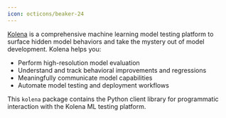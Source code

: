 ```yaml
---
icon: octicons/beaker-24
---
```


[Kolena](https://www.kolena.io) is a comprehensive machine learning model testing platform to surface hidden model
behaviors and take the mystery out of model development. Kolena helps you:

- Perform high-resolution model evaluation
- Understand and track behavioral improvements and regressions
- Meaningfully communicate model capabilities
- Automate model testing and deployment workflows

This `kolena` package contains the Python client library for programmatic interaction with the Kolena ML testing
platform.
